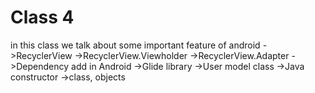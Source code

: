 # Class 4
in this class we talk about some important feature of android 
->RecyclerView
->RecyclerView.Viewholder
->RecyclerView.Adapter
->Dependency add in Android
->Glide library 
->User model class 
->Java constructor
->class, objects
